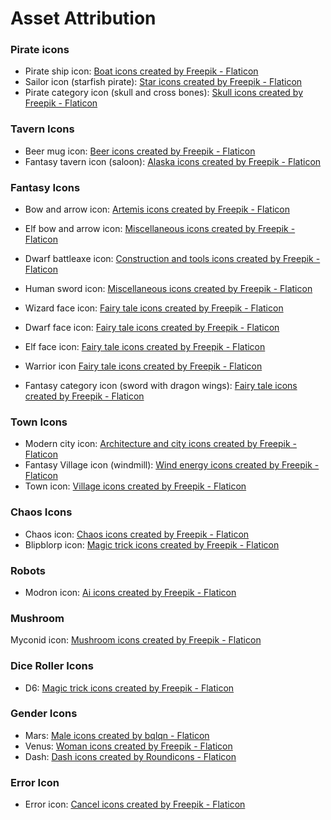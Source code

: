 # Asset Attribution

### Pirate icons
* Pirate ship icon: <a href="https://www.flaticon.com/free-icons/boat" title="boat icons">Boat icons created by Freepik - Flaticon</a>
* Sailor icon (starfish pirate): <a href="https://www.flaticon.com/free-icons/star" title="star icons">Star icons created by Freepik - Flaticon</a>
* Pirate category icon (skull and cross bones): <a href="https://www.flaticon.com/free-icons/skull" title="skull icons">Skull icons created by Freepik - Flaticon</a>

### Tavern Icons
* Beer mug icon: <a href="https://www.flaticon.com/free-icons/beer" title="beer icons">Beer icons created by Freepik - Flaticon</a>
* Fantasy tavern icon (saloon): <a href="https://www.flaticon.com/free-icons/alaska" title="alaska icons">Alaska icons created by Freepik - Flaticon</a>

### Fantasy Icons
* Bow and arrow icon: <a href="https://www.flaticon.com/free-icons/artemis" title="artemis icons">Artemis icons created by Freepik - Flaticon</a>
* Elf bow and arrow icon: <a href="https://www.flaticon.com/free-icons/miscellaneous" title="miscellaneous icons">Miscellaneous icons created by Freepik - Flaticon</a>
* Dwarf battleaxe icon: <a href="https://www.flaticon.com/free-icons/construction-and-tools" title="construction and tools icons">Construction and tools icons created by Freepik - Flaticon</a>
* Human sword icon: <a href="https://www.flaticon.com/free-icons/miscellaneous" title="miscellaneous icons">Miscellaneous icons created by Freepik - Flaticon</a> 

* Wizard face icon: <a href="https://www.flaticon.com/free-icons/fairy-tale" title="fairy tale icons">Fairy tale icons created by Freepik - Flaticon</a>
* Dwarf face icon: <a href="https://www.flaticon.com/free-icons/fairy-tale" title="fairy tale icons">Fairy tale icons created by Freepik - Flaticon</a>
* Elf face icon: <a href="https://www.flaticon.com/free-icons/fairy-tale" title="fairy tale icons">Fairy tale icons created by Freepik - Flaticon</a>
* Warrior icon <a href="https://www.flaticon.com/free-icons/fairy-tale" title="fairy tale icons">Fairy tale icons created by Freepik - Flaticon</a>
* Fantasy category icon (sword with dragon wings): <a href="https://www.flaticon.com/free-icons/fairy-tale" title="fairy tale icons">Fairy tale icons created by Freepik - Flaticon</a>

### Town Icons
* Modern city icon: <a href="https://www.flaticon.com/free-icons/architecture-and-city" title="architecture and city icons">Architecture and city icons created by Freepik - Flaticon</a>
* Fantasy Village icon (windmill): <a href="https://www.flaticon.com/free-icons/wind-energy" title="wind energy icons">Wind energy icons created by Freepik - Flaticon</a>
* Town icon: <a href="https://www.flaticon.com/free-icons/village" title="village icons">Village icons created by Freepik - Flaticon</a>

### Chaos Icons
* Chaos icon: <a href="https://www.flaticon.com/free-icons/chaos" title="chaos icons">Chaos icons created by Freepik - Flaticon</a>
* Blipblorp icon: <a href="https://www.flaticon.com/free-icons/magic-trick" title="magic trick icons">Magic trick icons created by Freepik - Flaticon</a>

### Robots
* Modron icon: <a href="https://www.flaticon.com/free-icons/ai" title="ai icons">Ai icons created by Freepik - Flaticon</a>

### Mushroom
Myconid icon: <a href="https://www.flaticon.com/free-icons/mushroom" title="mushroom icons">Mushroom icons created by Freepik - Flaticon</a>

### Dice Roller Icons
* D6: <a href="https://www.flaticon.com/free-icons/magic-trick" title="magic trick icons">Magic trick icons created by Freepik - Flaticon</a>

### Gender Icons
* Mars: <a href="https://www.flaticon.com/free-icons/male" title="male icons">Male icons created by bqlqn - Flaticon</a>
* Venus: <a href="https://www.flaticon.com/free-icons/woman" title="woman icons">Woman icons created by Freepik - Flaticon</a>
* Dash: <a href="https://www.flaticon.com/free-icons/dash" title="dash icons">Dash icons created by Roundicons - Flaticon</a>

### Error Icon
* Error icon: <a href="https://www.flaticon.com/free-icons/cancel" title="cancel icons">Cancel icons created by Freepik - Flaticon</a>
